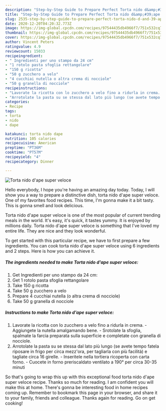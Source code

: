 ```yaml
---
description: "Step-by-Step Guide to Prepare Perfect Torta nido d&amp;#39;ape super veloce"
title: "Step-by-Step Guide to Prepare Perfect Torta nido d&amp;#39;ape super veloce"
slug: 2535-step-by-step-guide-to-prepare-perfect-torta-nido-d-and-39-ape-super-veloce
date: 2020-12-20T04:20:32.773Z
image: https://img-global.cpcdn.com/recipes/97544435db4966f7/751x532cq70/torta-nido-dape-super-veloce-recipe-main-photo.jpg
thumbnail: https://img-global.cpcdn.com/recipes/97544435db4966f7/751x532cq70/torta-nido-dape-super-veloce-recipe-main-photo.jpg
cover: https://img-global.cpcdn.com/recipes/97544435db4966f7/751x532cq70/torta-nido-dape-super-veloce-recipe-main-photo.jpg
author: Vincent Peters
ratingvalue: 4.9
reviewcount: 15033
recipeingredient:
- " Ingredienti per uno stampo da 24 cm"
- "1 rotolo pasta sfoglia rettangolare"
- "150 g ricotta"
- "50 g zucchero a velo"
- "4 cucchiai nutella o altra crema di nocciole"
- "50 g granella di nocciole"
recipeinstructions:
- "Lavorate la ricotta con lo zucchero a velo fino a ridurla in crema. Aggiungete la nutella amalgamando bene. Srotolate la sfoglia, spalmate la farcia preparata sulla superficie e completate con granella di nocciole."
- "Arrotolate la pasta su se stessa dal lato più lungo (se avete tempo fatela riposare in frigo per circa mezz&#39;ora, per tagliarla con più facilità) e tagliate circa 16 girelle. Inseritele nella tortiera ricoperta con carta forno. Cuocete in forno preriscaldato ventilato a 190° per circa 30-35 minuti"
categories:
- Recipe
tags:
- torta
- nido
- dape

katakunci: torta nido dape 
nutrition: 105 calories
recipecuisine: American
preptime: "PT36M"
cooktime: "PT57M"
recipeyield: "4"
recipecategory: Dinner

---
```



![Torta nido d&#39;ape super veloce](https://img-global.cpcdn.com/recipes/97544435db4966f7/751x532cq70/torta-nido-dape-super-veloce-recipe-main-photo.jpg)

Hello everybody, I hope you're having an amazing day today. Today, I will show you a way to prepare a distinctive dish, torta nido d&#39;ape super veloce. One of my favorites food recipes. This time, I'm gonna make it a bit tasty. This is gonna smell and look delicious.



Torta nido d&#39;ape super veloce is one of the most popular of current trending meals in the world. It's easy, it's quick, it tastes yummy. It is enjoyed by millions daily. Torta nido d&#39;ape super veloce is something that I've loved my entire life. They are nice and they look wonderful.


To get started with this particular recipe, we have to first prepare a few ingredients. You can cook torta nido d&#39;ape super veloce using 6 ingredients and 2 steps. Here is how you can achieve it.

<!--inarticleads1-->

##### The ingredients needed to make Torta nido d&#39;ape super veloce:

1. Get  Ingredienti per uno stampo da 24 cm:
1. Get 1 rotolo pasta sfoglia rettangolare
1. Take 150 g ricotta
1. Take 50 g zucchero a velo
1. Prepare 4 cucchiai nutella (o altra crema di nocciole)
1. Take 50 g granella di nocciole




<!--inarticleads2-->

##### Instructions to make Torta nido d&#39;ape super veloce:

1. Lavorate la ricotta con lo zucchero a velo fino a ridurla in crema. - Aggiungete la nutella amalgamando bene. - Srotolate la sfoglia, spalmate la farcia preparata sulla superficie e completate con granella di nocciole.
1. Arrotolate la pasta su se stessa dal lato più lungo (se avete tempo fatela riposare in frigo per circa mezz&#39;ora, per tagliarla con più facilità) e tagliate circa 16 girelle. - Inseritele nella tortiera ricoperta con carta forno. - Cuocete in forno preriscaldato ventilato a 190° per circa 30-35 minuti




So that's going to wrap this up with this exceptional food torta nido d&#39;ape super veloce recipe. Thanks so much for reading. I am confident you will make this at home. There's gonna be interesting food in home recipes coming up. Remember to bookmark this page in your browser, and share it to your family, friends and colleague. Thanks again for reading. Go on get cooking!
